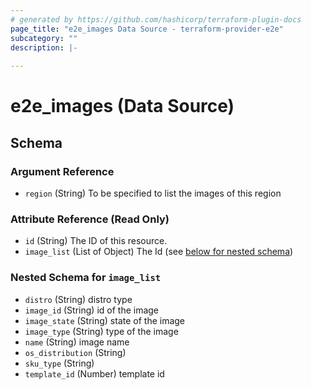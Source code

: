 ```yaml
---
# generated by https://github.com/hashicorp/terraform-plugin-docs
page_title: "e2e_images Data Source - terraform-provider-e2e"
subcategory: ""
description: |-
  
---
```


# e2e_images (Data Source)





<!-- schema generated by tfplugindocs -->
## Schema

### Argument Reference 
- `region` (String) To be specified to list the images of this region

### Attribute Reference (Read Only)

- `id` (String) The ID of this resource.
- `image_list` (List of Object) The Id  (see [below for nested schema](#nestedatt--image_list))

<a id="nestedatt--image_list"></a>
### Nested Schema for `image_list`


- `distro` (String) distro type
- `image_id` (String) id of the image
- `image_state` (String) state of the image
- `image_type` (String) type of the image
- `name` (String) image name
- `os_distribution` (String) 
- `sku_type` (String)
- `template_id` (Number)  template id


